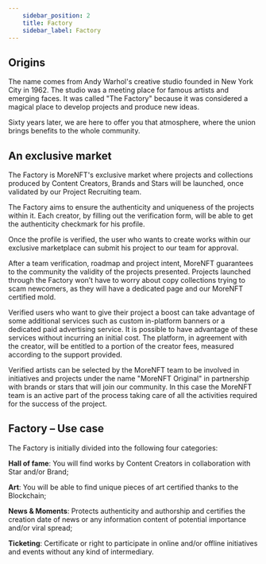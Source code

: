 ```yaml
---
    sidebar_position: 2
    title: Factory
    sidebar_label: Factory
---
```


## Origins

The name comes from Andy Warhol's creative studio founded in New York City in 1962. The studio was a
meeting place for famous artists and emerging faces. It was called "The Factory" because it was considered
a magical place to develop projects and produce new ideas.

Sixty years later, we are here to offer you that atmosphere, where the union brings benefits to the whole
community.

## An exclusive market

The Factory is MoreNFT's exclusive market where projects and collections produced by Content Creators,
Brands and Stars will be launched, once validated by our Project Recruiting team.

The Factory aims to ensure the authenticity and uniqueness of the projects within it. Each creator, by filling
out the verification form, will be able to get the authenticity checkmark for his profile.

Once the profile is verified, the user who wants to create works within our exclusive marketplace can submit
his project to our team for approval.

After a team verification, roadmap and project intent, MoreNFT guarantees to the community the validity of
the projects presented. Projects launched through the Factory won’t have to worry about copy collections
trying to scam newcomers, as they will have a dedicated page and our MoreNFT certified mold.

Verified users who want to give their project a boost can take advantage of some additional services such as
custom in-platform banners or a dedicated paid advertising service. It is possible to have advantage of these
services without incurring an initial cost. The platform, in agreement with the creator, will be entitled to a
portion of the creator fees, measured according to the support provided.

Verified artists can be selected by the MoreNFT team to be involved in initiatives and projects under the
name "MoreNFT Original" in partnership with brands or stars that will join our community. In this case the
MoreNFT team is an active part of the process taking care of all the activities required for the success of the
project.

## Factory – Use case

The Factory is initially divided into the following four categories:

**Hall of fame**: You will find works by Content Creators in collaboration with Star and/or Brand;

**Art**: You will be able to find unique pieces of art certified thanks to the Blockchain;

**News & Moments**: Protects authenticity and authorship and certifies the creation date of news or any
information content of potential importance and/or viral spread;

**Ticketing**: Certificate or right to participate in online and/or offline initiatives and events without any kind of
intermediary. 